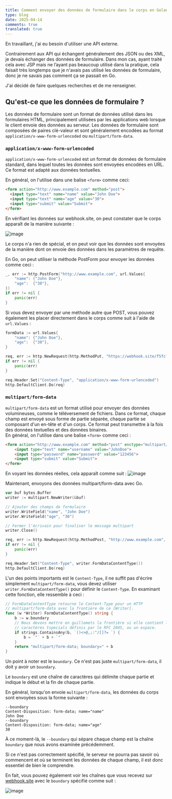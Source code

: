 ```yaml
---
title: Comment envoyer des données de formulaire dans le corps en Golang
type: blog
date: 2025-04-14
comments: true
translated: true
---
```


En travaillant, j'ai eu besoin d'utiliser une API externe.

Contrairement aux API qui échangent généralement des JSON ou des XML, je devais échanger des données de formulaire. Dans mon cas, ayant traité cela avec JSP mais ne l’ayant pas beaucoup utilisé dans la pratique, cela faisait très longtemps que je n'avais pas utilisé les données de formulaire, donc je ne savais pas comment ça se passait en Go.

J'ai décidé de faire quelques recherches et de me renseigner.

## Qu'est-ce que les données de formulaire ?  
Les données de formulaire sont un format de données utilisé dans les formulaires HTML, principalement utilisées par les applications web lorsque le client envoie des données au serveur. Les données de formulaire sont composées de paires clé-valeur et sont généralement encodées au format `application/x-www-form-urlencoded` ou `multipart/form-data`.

### `application/x-www-form-urlencoded`  
`application/x-www-form-urlencoded` est un format de données de formulaire standard, dans lequel toutes les données sont envoyées encodées en URL. Ce format est adapté aux données textuelles.

En général, on l'utilise dans une balise `<form>` comme ceci:

```html
<form action="http://www.example.com" method="post">
  <input type="text" name="name" value="John Doe">
  <input type="text" name="age" value="30">
  <input type="submit" value="Submit">
</form>
```

En vérifiant les données sur webhook.site, on peut constater que le corps apparaît de la manière suivante :

![image](/images/go/go-post-form-data-1744638673842.png)

Le corps n'a rien de spécial, et on peut voir que les données sont envoyées de la manière dont on envoie des données dans les paramètres de requête.

En Go, on peut utiliser la méthode PostForm pour envoyer les données comme ceci :
```go
_, err := http.PostForm("http://www.example.com", url.Values{
    "name": {"John Doe"},
    "age":  {"30"},
})
if err != nil {
    panic(err)
}
```

Si vous devez envoyer par une méthode autre que POST, vous pouvez également les placer directement dans le corps comme suit à l'aide de `url.Values` :
```go
formData := url.Values{
    "name": {"John Doe"},
    "age":  {"30"},
}

req, err := http.NewRequest(http.MethodPut, "https://webhook.site/f5fcf7e6-2233-4374-8c73-32195b38e7fb", strings.NewReader(formData.Encode()))
if err != nil {
    panic(err)
}

req.Header.Set("Content-Type", "application/x-www-form-urlencoded")
http.DefaultClient.Do(req)
```

### `multipart/form-data`  
`multipart/form-data` est un format utilisé pour envoyer des données volumineuses, comme le téléversement de fichiers. Dans ce format, chaque champ est envoyé sous forme de partie séparée, chaque partie se composant d'un en-tête et d'un corps. Ce format peut transmettre à la fois des données textuelles et des données binaires.  
En général, on l'utilise dans une balise `<form>` comme ceci :

```html
<form action="http://www.example.com" method="post" enctype="multipart/form-data">
    <input type="text" name="username" value="JohnDoe">
    <input type="password" name="password" value="123456">
    <input type="submit" value="Submit">
</form>
```

En voyant les données réelles, cela apparaît comme suit :
![image](/images/go/go-post-form-data-1744639837601.png)

Maintenant, envoyons des données multipart/form-data avec Go.
```go
var buf bytes.Buffer
writer := multipart.NewWriter(&buf)

// Ajouter des champs de formulaire
writer.WriteField("name", "John Doe")
writer.WriteField("age", "30")

// Fermer l'écrivain pour finaliser le message multipart
writer.Close()

req, err := http.NewRequest(http.MethodPost, "http://www.example.com", &buf)
if err != nil {
    panic(err)
}

req.Header.Set("Content-Type", writer.FormDataContentType())
http.DefaultClient.Do(req)
```

L'un des points importants est le `Content-Type`, il ne suffit pas d'écrire simplement `multipart/form-data`, vous devez utiliser `writer.FormDataContentType()` pour définir le `Content-Type`. En examinant cette fonction, elle ressemble à ceci :
```go
// FormDataContentType retourne le Content-Type pour un HTTP
// multipart/form-data avec la frontière de ce [Writer].
func (w *Writer) FormDataContentType() string {
    b := w.boundary
    // Nous devons mettre en guillemets la frontière si elle contient l'un des
    // caractères tspecials définis par le RFC 2045, ou un espace.
    if strings.ContainsAny(b, `()<>@,;:"/[]?= `) {
        b = `"` + b + `"`
    }
    return "multipart/form-data; boundary=" + b
}
```

Un point à noter est le `boundary`. Ce n'est pas juste `multipart/form-data`, il doit y avoir un `boundary`.

Le `boundary` est une chaîne de caractères qui délimite chaque partie et indique le début et la fin de chaque partie.

En général, lorsqu'on envoie `multipart/form-data`, les données du corps sont envoyées sous la forme suivante :
```
--boundary
Content-Disposition: form-data; name="name"
John Doe
--boundary
Content-Disposition: form-data; name="age"
30
```
À ce moment-là, le `--boundary` qui sépare chaque champ est la chaîne `boundary` que nous avons examinée précédemment.

Si ce n'est pas correctement spécifié, le serveur ne pourra pas savoir où commencent et où se terminent les données de chaque champ, il est donc essentiel de bien le comprendre.

En fait, vous pouvez également voir les chaînes que vous recevez sur [webhook.site](https://webhook.site/) avec le `boundary` spécifié comme suit :

![image](/images/go/go-post-form-data-1744640885745.png)